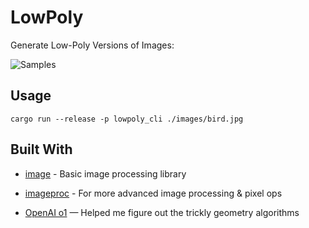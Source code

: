 # LowPoly

Generate Low-Poly Versions of Images:

![Samples](images/samples.jpg)

## Usage

```shell
cargo run --release -p lowpoly_cli ./images/bird.jpg
```

## Built With

- [image](https://crates.io/crates/image) - Basic image processing library
- [imageproc](https://crates.io/crates/imageproc) - For more advanced image processing & pixel ops

- [OpenAI o1](https://openai.com/o1/) — Helped me figure out the trickly geometry algorithms
